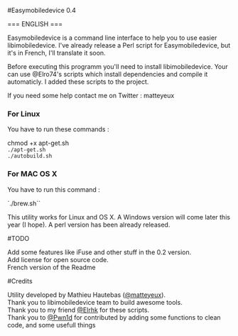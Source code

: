 #Easymobiledevice 0.4

=== ENGLISH ===

Easymobiledevice is a command line interface to help you to use easier libimobiledevice.
I've already release a Perl script for Easymobiledevice, but it's in French, I'll translate it soon.

Before executing this programm you'll need to install libimobiledevice.
Your can use @Elro74's scripts which install dependencies and compile it automaticly.
I added these scripts to the project.

If you need some help contact me on Twitter : matteyeux
 
### For Linux
You have to run these commands :

chmod +x apt-get.sh <br>
 `./apt-get.sh` <br>
`./autobuild.sh` <br>

### For MAC OS X
You have to run this command : 

`./brew.sh``

This utility works for Linux and OS X.
A Windows version will come later this year (I hope).
A perl version has been already released.<br> 

#TODO

Add some features like iFuse and other stuff in the 0.2 version.<br> 
Add license for open source code.<br> 
French version of the Readme<br> 

#Credits

Utility developed by Mathieu Hautebas ([@matteyeux](https://twitter.com/matteyeux)).<br> 
Thank you to libimobiledevice team to build awesome tools.<br> 
Thank you to my friend [@Elrhk](https://twitter.com/Elro74) for these scripts.<br> 
Thank you to [@Pwn1d](https://twitter.com/Pwn1d) for contributed by adding some functions to clean code, and some usefull things

